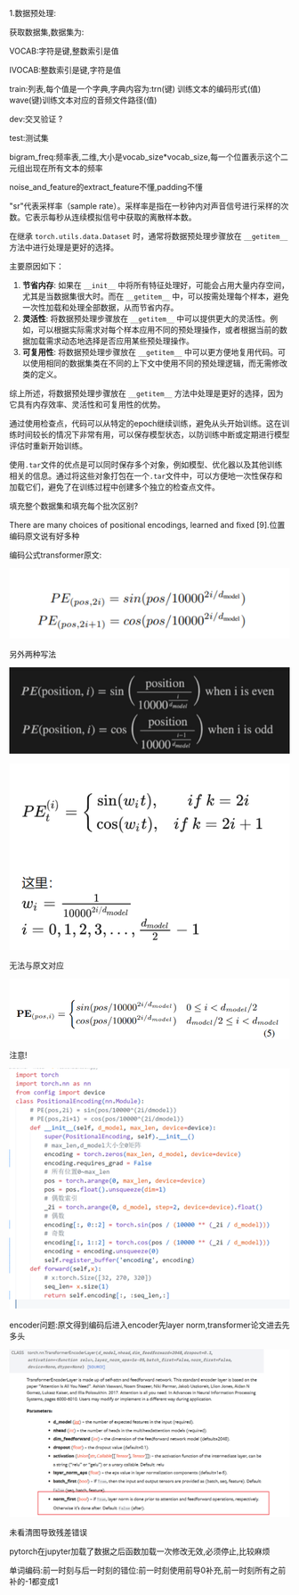 1.数据预处理:

获取数据集,数据集为:

VOCAB:字符是键,整数索引是值

IVOCAB:整数索引是键,字符是值

train:列表,每个值是一个字典,字典内容为:trn(键) 训练文本的编码形式(值)   wave(键)训练文本对应的音频文件路径(值)   

dev:交叉验证  ?

test:测试集

bigram_freq:频率表,二维,大小是vocab_size*vocab_size,每一个位置表示这个二元组出现在所有文本的频率

noise_and_feature的extract_feature不懂,padding不懂

"sr"代表采样率（sample rate）。采样率是指在一秒钟内对声音信号进行采样的次数。它表示每秒从连续模拟信号中获取的离散样本数。

在继承 `torch.utils.data.Dataset` 时，通常将数据预处理步骤放在 `__getitem__` 方法中进行处理是更好的选择。

主要原因如下：

1. **节省内存**: 如果在 `__init__` 中将所有特征处理好，可能会占用大量内存空间，尤其是当数据集很大时。而在 `__getitem__` 中，可以按需处理每个样本，避免一次性加载和处理全部数据，从而节省内存。
2. **灵活性**: 将数据预处理步骤放在 `__getitem__` 中可以提供更大的灵活性。例如，可以根据实际需求对每个样本应用不同的预处理操作，或者根据当前的数据加载需求动态地选择是否应用某些预处理操作。
3. **可复用性**: 将数据预处理步骤放在 `__getitem__` 中可以更方便地复用代码。可以使用相同的数据集类在不同的上下文中使用不同的预处理逻辑，而无需修改类的定义。

综上所述，将数据预处理步骤放在 `__getitem__` 方法中处理是更好的选择，因为它具有内存效率、灵活性和可复用性的优势。



通过使用检查点，代码可以从特定的epoch继续训练，避免从头开始训练。这在训练时间较长的情况下非常有用，可以保存模型状态，以防训练中断或定期进行模型评估时重新开始训练。

使用`.tar`文件的优点是可以同时保存多个对象，例如模型、优化器以及其他训练相关的信息。通过将这些对象打包在一个`.tar`文件中，可以方便地一次性保存和加载它们，避免了在训练过程中创建多个独立的检查点文件。



填充整个数据集和填充每个批次区别?

There are many choices of positional encodings, learned and fixed [9].位置编码原文说有好多种







编码公式transformer原文:

![image-20230712212238872](explain.assets/image-20230712212238872.png)



另外两种写法

![image-20230712212313450](explain.assets/image-20230712212313450.png)

![image-20230712212319697](explain.assets/image-20230712212319697.png)

无法与原文对应

![image-20230712212333323](explain.assets/image-20230712212333323.png)



注意!

![image-20230713222539808](explain.assets/image-20230713222539808.png)

encoder问题:原文得到编码后进入encoder先layer norm,transformer论文进去先多头

![image-20230713180029556](explain.assets/image-20230713180029556.png)

未看清图导致残差错误

pytorch在jupyter加载了数据之后函数加载一次修改无效,必须停止,比较麻烦



单词编码:前一时刻与后一时刻的错位:前一时刻使用前导0补充,前一时刻所有之前补的-1都变成1